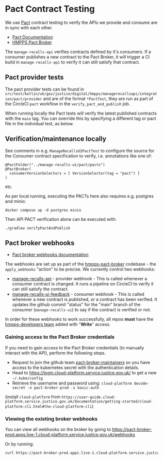 # Pact Contract Testing

We use [Pact](https://docs.pact.io/) contract testing to verify the APIs we provide and consume are in sync with each other.

- [Pact Documentation](https://pact.io/)
- [HMPPS Pact Broker](https://pact-broker-prod.apps.live-1.cloud-platform.service.justice.gov.uk/)

The `manage-recalls-api` verifies contracts defined by it's consumers. If a consumer publishes a new contract to the Pact Broker, it will trigger a CI build in `manage-recalls-api` to verify it can still satisfy that contract.

## Pact provider tests

The pact provider tests can be found in `src/test/kotlin/uk/gov/justice/digital/hmpps/managerecallsapi/integration/pact/provider` and are of the format `*PactTest`, they are run as part of the CircleCI `pact` workflow in the `verify_pact_and_publish` job.

When running locally the Pact tests will verify the latest published contracts with the `main` tag. You can override this by specifying a different tag or pact
file in the individual test, as below.

## Verification/maintenance locally

See comments in e.g. `ManageRecallsUIPactTest` to configure the source for
the Consumer contract specification to verify, i.e. annotations like one of:

```
@PactFolder("../manage-recalls-ui/pact/pacts")
@PactBroker(
  consumerVersionSelectors = [ VersionSelector(tag = "pact") ]
)
```

etc.

As per local running, executing the PACTs here also requires e.g. postgres and minio:

`docker compose up -d postgres minio`

Then API PACT verification alone can be executed with:

```
./gradlew verifyPactAndPublish
```

## Pact broker webhooks

- [Pact broker webhooks documentation](https://docs.pact.io/pact_broker/webhooks/)

The webhooks are set up as part of the [hmpps-pact-broker](https://github.com/ministryofjustice/hmpps-pact-broker) codebase - the `apply_webhooks` "action" to be precise. We currently control two webhooks:

- [manage-recalls-api](https://github.com/ministryofjustice/hmpps-pact-broker/blob/main/seed/webhook-manage-recalls-api.json) - provider webhook - This is called whenever a consumer contract is changed. It runs a pipeline on CircleCI to verify it can still satisfy the contract.
- [manage-recalls-ui-feedback](https://github.com/ministryofjustice/hmpps-pact-broker/blob/main/seed/webhook-manage-recalls-ui-feedback.json) - consumer webhook - This is called whenever a new contract is published, or a contract has been verified. It updates the github commit "status" for the "main" branch of the consumer (`manage-recalls-ui`) to say if the contract is verified or not.

In order for these webhooks to work successfully, all repos **must** have the [hmpps-developers team](https://github.com/orgs/ministryofjustice/teams/hmpps-developers) added with "**Write**" access.

### Gaining access to the Pact Broker credentials

If you need to gain access to the Pact Broker credentials (to manually interact with the API), perform the following steps.

- Request to join the github team [pact-broker-maintainers](https://github.com/orgs/ministryofjustice/teams/pact-broker-maintainers/members) so you have access to the kubernetes secret with the authentication details.
- Head to https://login.cloud-platform.service.justice.gov.uk/ to get a new `~/.kube/config`
- Retrieve the username and password using: `cloud-platform decode-secret -n pact-broker-prod -s basic-auth`

(install `cloud-platform` from `https://user-guide.cloud-platform.service.justice.gov.uk/documentation/getting-started/cloud-platform-cli.html#the-cloud-platform-cli`)

### Viewing the existing broker webhooks

You can view all webhooks on the broker by going to https://pact-broker-prod.apps.live-1.cloud-platform.service.justice.gov.uk/webhooks

Or by running:

```sh
curl https://pact-broker-prod.apps.live-1.cloud-platform.service.justice.gov.uk/webhooks | jq
```
